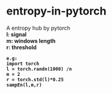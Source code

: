 # entropy-in-pytorch
A entropy hub by pytorch</br>
<b> l: signal </br>
  m: windows length </br>
  r: threshold </br>
  ```
  e.g: 
  import torch
  l = torch.randn(1000) /n
  m = 2 
  r = torch.std(l)*0.25
  sampEn(l,m,r)
  ```
